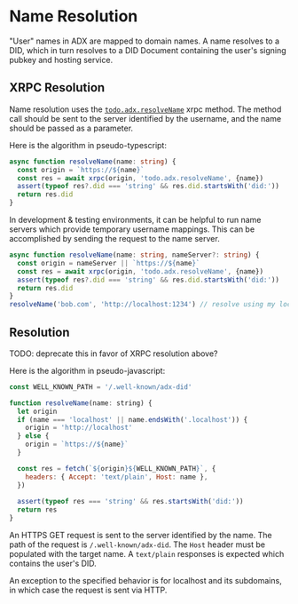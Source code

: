 # Name Resolution

"User" names in ADX are mapped to domain names. A name resolves to a DID, which in turn resolves to a DID Document containing the user's signing pubkey and hosting service.

## XRPC Resolution

Name resolution uses the [`todo.adx.resolveName`](./methods.md#todoadxresolvename) xrpc method. The method call should be sent to the server identified by the username, and the name should be passed as a parameter.

Here is the algorithm in pseudo-typescript:

```typescript
async function resolveName(name: string) {
  const origin = `https://${name}`
  const res = await xrpc(origin, 'todo.adx.resolveName', {name})
  assert(typeof res?.did === 'string' && res.did.startsWith('did:'))
  return res.did
}
```

In development & testing environments, it can be helpful to run name servers which provide temporary username mappings. This can be accomplished by sending the request to the name server.

```typescript
async function resolveName(name: string, nameServer?: string) {
  const origin = nameServer || `https://${name}`
  const res = await xrpc(origin, 'todo.adx.resolveName', {name})
  assert(typeof res?.did === 'string' && res.did.startsWith('did:'))
  return res.did
}
resolveName('bob.com', 'http://localhost:1234') // resolve using my local debug nameserver
```

## Resolution

TODO: deprecate this in favor of XRPC resolution above?

Here is the algorithm in pseudo-javascript:

```js
const WELL_KNOWN_PATH = '/.well-known/adx-did'

function resolveName(name: string) {
  let origin
  if (name === 'localhost' || name.endsWith('.localhost')) {
    origin = 'http://localhost'
  } else {
    origin = `https://${name}`
  }

  const res = fetch(`${origin}${WELL_KNOWN_PATH}`, {
    headers: { Accept: 'text/plain', Host: name },
  })
  
  assert(typeof res === 'string' && res.startsWith('did:'))
  return res
}
```

An HTTPS GET request is sent to the server identified by the name. The path of the request is `/.well-known/adx-did`. The `Host` header must be populated with the target name. A `text/plain` responses is expected which contains the user's DID.

An exception to the specified behavior is for localhost and its subdomains, in which case the request is sent via HTTP.
